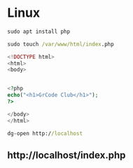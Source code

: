 
# Linux

```cmd
sudo apt install php
```

```cmd
sudo touch /var/www/html/index.php
```

```php
<!DOCTYPE html>
<html>
<body>


<?php
echo("<h1>GrCode Club</h1>");
?>

</body>
</html>
```
```cmd
dg-open http://localhost
```
## http://localhost/index.php
